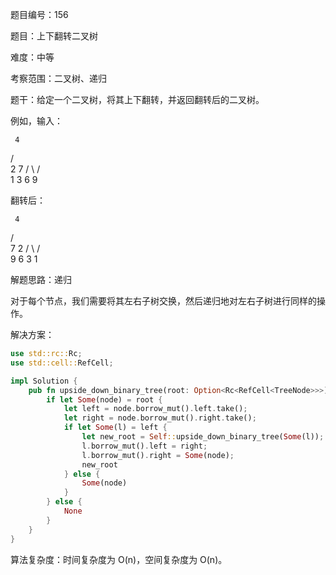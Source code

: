 题目编号：156

题目：上下翻转二叉树

难度：中等

考察范围：二叉树、递归

题干：给定一个二叉树，将其上下翻转，并返回翻转后的二叉树。

例如，输入：

     4
   /   \
  2     7
 / \   / \
1   3 6   9

翻转后：

     4
   /   \
  7     2
 / \   / \
9   6 3   1

解题思路：递归

对于每个节点，我们需要将其左右子树交换，然后递归地对左右子树进行同样的操作。

解决方案：

```rust
use std::rc::Rc;
use std::cell::RefCell;

impl Solution {
    pub fn upside_down_binary_tree(root: Option<Rc<RefCell<TreeNode>>>) -> Option<Rc<RefCell<TreeNode>>> {
        if let Some(node) = root {
            let left = node.borrow_mut().left.take();
            let right = node.borrow_mut().right.take();
            if let Some(l) = left {
                let new_root = Self::upside_down_binary_tree(Some(l));
                l.borrow_mut().left = right;
                l.borrow_mut().right = Some(node);
                new_root
            } else {
                Some(node)
            }
        } else {
            None
        }
    }
}
```

算法复杂度：时间复杂度为 O(n)，空间复杂度为 O(n)。